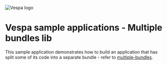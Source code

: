 
<!-- Copyright Vespa.ai. Licensed under the terms of the Apache 2.0 license. See LICENSE in the project root. -->

![Vespa logo](https://vespa.ai/assets/vespa-logo-color.png)

# Vespa sample applications - Multiple bundles lib

This sample application demonstrates how to build an application that has split
some of its code into a separate bundle - refer to [multiple-bundles](../multiple-bundles).
